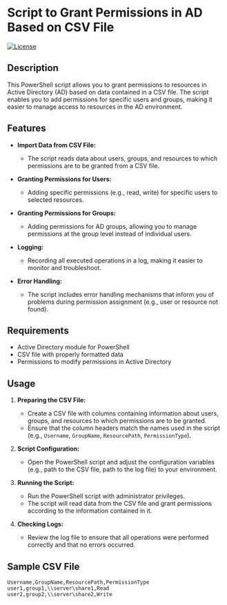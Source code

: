 # Script to Grant Permissions in AD Based on CSV File

[![License](https://img.shields.io/badge/license-MIT-blue.svg)](LICENSE)

## Description

This PowerShell script allows you to grant permissions to resources in Active Directory (AD) based on data contained in a CSV file. The script enables you to add permissions for specific users and groups, making it easier to manage access to resources in the AD environment.

## Features

- **Import Data from CSV File:**
  - The script reads data about users, groups, and resources to which permissions are to be granted from a CSV file.

- **Granting Permissions for Users:**
  - Adding specific permissions (e.g., read, write) for specific users to selected resources.

- **Granting Permissions for Groups:**
  - Adding permissions for AD groups, allowing you to manage permissions at the group level instead of individual users.

- **Logging:**
  - Recording all executed operations in a log, making it easier to monitor and troubleshoot.

- **Error Handling:**
  - The script includes error handling mechanisms that inform you of problems during permission assignment (e.g., user or resource not found).

## Requirements

- Active Directory module for PowerShell
- CSV file with properly formatted data
- Permissions to modify permissions in Active Directory

## Usage

1. **Preparing the CSV File:**
   - Create a CSV file with columns containing information about users, groups, and resources to which permissions are to be granted.
   - Ensure that the column headers match the names used in the script (e.g., `Username`, `GroupName`, `ResourcePath`, `PermissionType`).

2. **Script Configuration:**
   - Open the PowerShell script and adjust the configuration variables (e.g., path to the CSV file, path to the log file) to your environment.

3. **Running the Script:**
   - Run the PowerShell script with administrator privileges.
   - The script will read data from the CSV file and grant permissions according to the information contained in it.

4. **Checking Logs:**
   - Review the log file to ensure that all operations were performed correctly and that no errors occurred.

## Sample CSV File

```csv
Username,GroupName,ResourcePath,PermissionType
user1,group1,\\server\share1,Read
user2,group2,\\server\share2,Write
